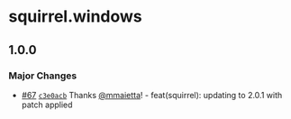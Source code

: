 # squirrel.windows

## 1.0.0

### Major Changes

- [#67](https://github.com/electron-userland/electron-builder-binaries/pull/67) [`c3e0acb`](https://github.com/electron-userland/electron-builder-binaries/commit/c3e0acb129c9418cd7c39bc23270312dfff9b98d) Thanks [@mmaietta](https://github.com/mmaietta)! - feat(squirrel): updating to 2.0.1 with patch applied
